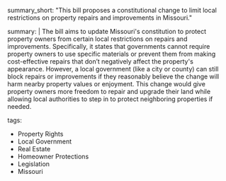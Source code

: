 summary_short: "This bill proposes a constitutional change to limit local restrictions on property repairs and improvements in Missouri."

summary: |
  The bill aims to update Missouri's constitution to protect property owners from certain local restrictions on repairs and improvements. Specifically, it states that governments cannot require property owners to use specific materials or prevent them from making cost-effective repairs that don’t negatively affect the property's appearance. However, a local government (like a city or county) can still block repairs or improvements if they reasonably believe the change will harm nearby property values or enjoyment. This change would give property owners more freedom to repair and upgrade their land while allowing local authorities to step in to protect neighboring properties if needed.

tags:
  - Property Rights
  - Local Government
  - Real Estate
  - Homeowner Protections
  - Legislation
  - Missouri
